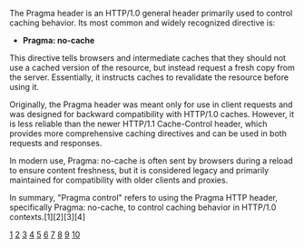 The Pragma header is an HTTP/1.0 general header primarily used to control caching behavior. Its most common and widely
recognized directive is:

- **Pragma: no-cache**

This directive tells browsers and intermediate caches that they should not use a cached version of the resource, but instead
request a fresh copy from the server. Essentially, it instructs caches to revalidate the resource before using it.

Originally, the Pragma header was meant only for use in client requests and was designed for backward compatibility with
HTTP/1.0 caches. However, it is less reliable than the newer HTTP/1.1 Cache-Control header, which provides more comprehensive
caching directives and can be used in both requests and responses.

In modern use, Pragma: no-cache is often sent by browsers during a reload to ensure content freshness, but it is considered
legacy and primarily maintained for compatibility with older clients and proxies.

In summary, "Pragma control" refers to using the Pragma HTTP header, specifically Pragma: no-cache, to control caching
behavior in HTTP/1.0 contexts.[1][2][3][4]

[1](https://www.holisticseo.digital/technical-seo/web-accessibility/http-header/pragma)
[2](https://www.geeksforgeeks.org/computer-networks/http-headers-pragma/) [3](https://modheader.com/usecases/headers/pragma)
[4](https://www.oreilly.com/library/view/http-the-definitive/1565925092/re37.html)
[5](https://developer.mozilla.org/en-US/docs/Web/HTTP/Reference/Headers/Pragma)
[6](https://stackoverflow.com/questions/10314174/difference-between-pragma-and-cache-control-headers)
[7](https://www.w3.org/Protocols/rfc2616/rfc2616-sec14.html) [8](https://www.catchpoint.com/blog/http-cache-headers)
[9](https://developer.mozilla.org/en-US/docs/Web/HTTP/Reference/Headers)
[10](https://en.wikipedia.org/wiki/List_of_HTTP_header_fields)

